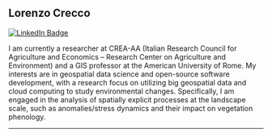 ## Lorenzo Crecco

[![LinkedIn Badge](https://img.shields.io/badge/My-LinkedIn-blue)](www.linkedin.com/in/crecco-lorenzo-b59666134)

I am currently a researcher at CREA-AA (Italian Research Council for Agriculture and Economics – Research Center on Agriculture and Environment) and a GIS professor at the American University of Rome. My interests are in geospatial data science and open-source software development, with a research focus on utilizing big geospatial data and cloud computing to study environmental changes. Specifically, I am engaged in the analysis of spatially explicit processes at the landscape scale, such as anomalies/stress dynamics and their impact on vegetation phenology.

---

<!--
**gthlor/gthlor** is a ✨ _special_ ✨ repository because its `README.md` (this file) appears on your GitHub profile.

Here are some ideas to get you started:

- 🔭 I’m currently working on ...
- 🌱 I’m currently learning ...
- 👯 I’m looking to collaborate on ...
- 🤔 I’m looking for help with ...
- 💬 Ask me about ...
- 📫 How to reach me: ...
- 😄 Pronouns: ...
- ⚡ Fun fact: ...
-->
